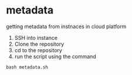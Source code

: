 # metadata
getting metadata from instnaces in cloud platform
1. SSH into instance
2. Clone the repository
3. cd to the repository
4. run the script using the command
```
bash metadata.sh

```
